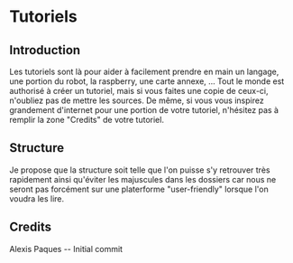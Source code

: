 Tutoriels
============

Introduction
------------

Les tutoriels sont là pour aider à facilement prendre en main un langage, une portion du robot, la raspberry, une carte annexe, ... Tout le monde est authorisé à créer un tutoriel, mais si vous faites une copie de ceux-ci, n'oubliez pas de mettre les sources. De même, si vous vous inspirez grandement d'internet pour une portion de votre tutoriel, n'hésitez pas à remplir la zone "Credits" de votre tutoriel.

Structure
-----------

Je propose que la structure soit telle que l'on puisse s'y retrouver très rapidement ainsi qu'éviter les majuscules dans les dossiers car nous ne seront pas forcément sur une platerforme "user-friendly" lorsque l'on voudra les lire.


Credits
-----------
Alexis Paques -- Initial commit